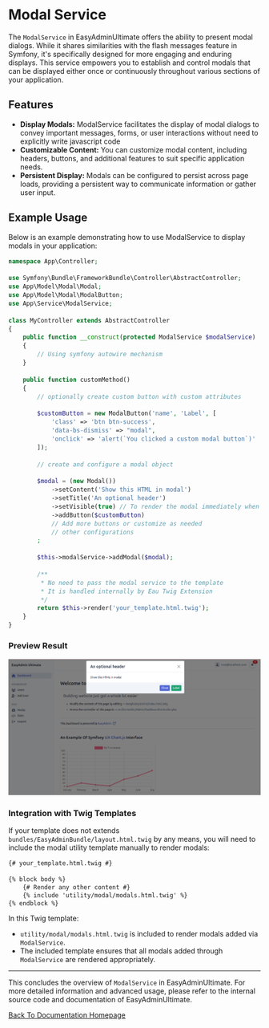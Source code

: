 # Modal Service

The `ModalService` in EasyAdminUltimate offers the ability to present modal dialogs. While it shares similarities with the flash messages feature in Symfony, it's specifically designed for more engaging and enduring displays. This service empowers you to establish and control modals that can be displayed either once or continuously throughout various sections of your application. 

## Features

- **Display Modals:** ModalService facilitates the display of modal dialogs to convey important messages, forms, or user interactions without need to explicitly write javascript code
- **Customizable Content:** You can customize modal content, including headers, buttons, and additional features to suit specific application needs.
- **Persistent Display:** Modals can be configured to persist across page loads, providing a persistent way to communicate information or gather user input.

## Example Usage

Below is an example demonstrating how to use ModalService to display modals in your application:

```php
namespace App\Controller;

use Symfony\Bundle\FrameworkBundle\Controller\AbstractController;
use App\Model\Modal\Modal;
use App\Model\Modal\ModalButton;
use App\Service\ModalService;

class MyController extends AbstractController
{
    public function __construct(protected ModalService $modalService)
    {
        // Using symfony autowire mechanism
    }

    public function customMethod()
    {
        // optionally create custom button with custom attributes
        
        $customButton = new ModalButton('name', 'Label', [
            'class' => 'btn btn-success', 
            'data-bs-dismiss' => "modal",
            'onclick' => 'alert(`You clicked a custom modal button`)'
        ]);

        // create and configure a modal object

        $modal = (new Modal())
            ->setContent('Show this HTML in modal')
            ->setTitle('An optional header')
            ->setVisible(true) // To render the modal immediately when the page loads
            ->addButton($customButton)
            // Add more buttons or customize as needed
            // other configurations
        ;

        $this->modalService->addModal($modal);

        /**
         * No need to pass the modal service to the template
         * It is handled internally by Eau Twig Extension
         */
        return $this->render('your_template.html.twig');
    }
}
```

### Preview Result

![Modal Preview](../images/screenshot/screenshot-modal.png)

### Integration with Twig Templates

If your template does not extends `bundles/EasyAdminBundle/layout.html.twig` by any means, you will need to include the modal utility template manually to render modals:

```twig
{# your_template.html.twig #}

{% block body %}
    {# Render any other content #}
    {% include 'utility/modal/modals.html.twig' %}
{% endblock %}
```

In this Twig template:
- `utility/modal/modals.html.twig` is included to render modals added via `ModalService`.
- The included template ensures that all modals added through `ModalService` are rendered appropriately.

---

This concludes the overview of `ModalService` in EasyAdminUltimate. For more detailed information and advanced usage, please refer to the internal source code and documentation of EasyAdminUltimate.

[Back To Documentation Homepage](../index.md)